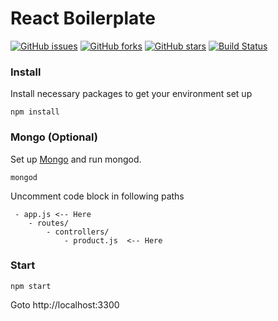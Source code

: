 # React Boilerplate
[![GitHub issues](https://img.shields.io/github/issues/vemuez/react-boilerplate.svg)](https://github.com/vemuez/react-boilerplate/issues)
[![GitHub forks](https://img.shields.io/github/forks/vemuez/react-boilerplate.svg)](https://github.com/vemuez/react-boilerplate/network)
[![GitHub stars](https://img.shields.io/github/stars/vemuez/react-boilerplate.svg)](https://github.com/vemuez/react-boilerplate/stargazers)
[![Build Status](https://travis-ci.org/vemuez/react-boilerplate.svg?branch=master)](https://travis-ci.org/vemuez/react-boilerplate)


### Install
Install necessary packages to get your environment set up
```
npm install
```

### Mongo (Optional)
Set up [Mongo](https://docs.mongodb.com/manual/installation/) and run mongod.
```
mongod
```
Uncomment code block in following paths
```
 - app.js <-- Here
    - routes/
        - controllers/
            - product.js  <-- Here
```
### Start
```
npm start
```
Goto http://localhost:3300

